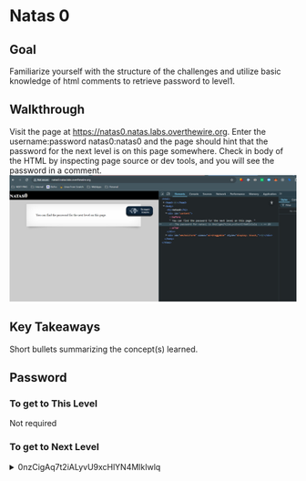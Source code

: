 # Natas 0
## Goal
Familiarize yourself with the structure of the challenges and utilize basic knowledge of html comments to retrieve password to level1. 

## Walkthrough
Visit the page at https://natas0.natas.labs.overthewire.org. Enter the username:password natas0:natas0 and the page should hint that the password for the next level is on this page somewhere. Check in body of the HTML by inspecting page source or dev tools, and you will see the password in a comment.
![natas 0 comments](../docs/images/natas0_0.png)

## Key Takeaways
Short bullets summarizing the concept(s) learned.

## Password
### To get to This Level
Not required
### To get to Next Level

<details> <summary>
0nzCigAq7t2iALyvU9xcHlYN4MlkIwlq
</summary> </details>


